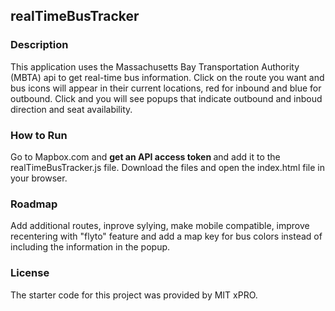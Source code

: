 ## realTimeBusTracker

### Description
<p> This application uses the Massachusetts Bay Transportation Authority (MBTA) api to get real-time bus information. Click on the route you want and bus icons will appear in their current locations, red for inbound and blue for outbound. Click and you will see popups that indicate outbound and inboud direction and seat availability.</p>

### How to Run
<p> Go to Mapbox.com and <b> get an API access token </b> and add it to the realTimeBusTracker.js file. Download the files and open the index.html file in your browser. </p>

### Roadmap
<p> Add additional routes, inprove sylying, make mobile compatible, improve recentering with "flyto" feature and add a map key for bus colors instead of including the information in the popup. </p>

### License
<p> The starter code for this project was provided by MIT xPRO. </p>
